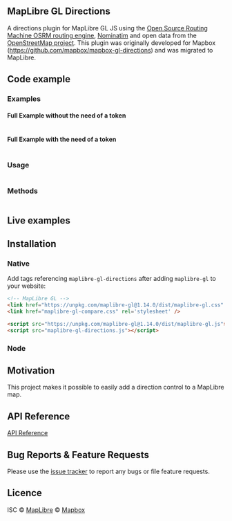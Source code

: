 ## MapLibre GL Directions

A directions plugin for MapLibre GL JS using the [Open Source Routing Machine OSRM routing engine](http://project-osrm.org/), [Nominatim](https://nominatim.org/) and open data from the [OpenStreetMap project](https://www.openstreetmap.org/). This plugin was originally developed for Mapbox (https://github.com/mapbox/mapbox-gl-directions) and was migrated to MapLibre.

## Code example

### Examples

#### Full Example without the need of a token

```js

```

#### Full Example with the need of a token

```js

```

### Usage

```js
```

### Methods

```js
```

## Live examples


## Installation

### Native

Add tags referencing `maplibre-gl-directions` after adding `maplibre-gl` to your website:

```html
<!-- MapLibre GL -->
<link href="https://unpkg.com/maplibre-gl@1.14.0/dist/maplibre-gl.css" rel='stylesheet' />
<link href="maplibre-gl-compare.css" rel='stylesheet' />

<script src="https://unpkg.com/maplibre-gl@1.14.0/dist/maplibre-gl.js"></script>
<script src="maplibre-gl-directions.js"></script>
```

### Node 



## Motivation

This project makes it possible to easily add a direction control to a MapLibre map.

## API Reference

[API Reference](API.md)

## Bug Reports & Feature Requests

Please use the [issue tracker](https://github.com/astridx/maplibre-gl-directions/issues) to report any bugs or file feature requests.

## Licence
ISC © [MapLibre](https://github.com/maplibre) © [Mapbox](https://github.com/mapbox)

